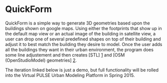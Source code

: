 QuickForm
====

QuickForm is a simple way to generate 3D geometries based upon the buildings shown on google maps. Using either the footprints that show up in the default map view or an actual image of the building in satellite view, a user can drop one of several predefined shapes on top of their building and adjust it to best match the building they desire to model. Once the user adds all the buildings they want in their urban environment, the program does some line adjustement and then creates [STL] [1] and [OSM (OpenStudioModel) geometries] [2].
                            

The iteration linked below is just a demo, but full functionality will be rolled into the Virtual PULSE Urban Modeling Platform in Spring 2015.

[1]:http://en.wikipedia.org/wiki/STL_%28file_format%29
[2]:http://nrel.github.io/OpenStudio-user-documentation/getting_started/features/#building-geometry3d-cad